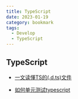 ```yaml
---
title: TypeScript
date: 2023-01-19
category: bookmark
tags:
  - Develop
  - TypeScript
---
```


## TypeScript

- [一文读懂TS的(.d.ts)文件](https://juejin.cn/post/6987735091925483551)

- [如何单元测试typescript](https://zhuanlan.zhihu.com/p/575743434)
